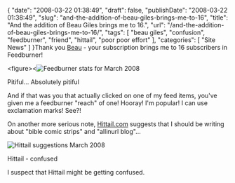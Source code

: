 {
    "date": "2008-03-22 01:38:49",
    "draft": false,
    "publishDate": "2008-03-22 01:38:49",
    "slug": "and-the-addition-of-beau-giles-brings-me-to-16",
    "title": "And the addition of Beau Giles brings me to 16.",
    "url": "\/and-the-addition-of-beau-giles-brings-me-to-16\/",
    "tags": [
        "beau giles",
        "confusion",
        "feedburner",
        "friend",
        "hittail",
        "poor poor effort"
    ],
    "categories": [
        "Site News"
    ]
}Thank you [Beau](http://beaugiles.net "Beau Giles") - your subscription
brings me to 16 subscribers in Feedburner!

&lt;figure&gt;&lt;![Feedburner stats for March
2008](//farm3.static.flickr.com/2089/2351268388_7799db19b1_o.png)

Pitiful... Absolutely pitiful

And if that was you that actually clicked on one of my feed items,
you've given me a feedburner "reach" of one! Hooray! I'm popular! I can
use exclamation marks! See?!

On another more serious note,
[Hittail.com](http://hittail.com "link to Hittail - suggestions and statistics for your blog")
suggests that I should be writing about "bible comic strips" and
"allinurl blog"...

![Hittail suggestions March
2008](//farm4.static.flickr.com/3103/2350448259_f047ef1e3f.jpg)

Hittail - confused

I suspect that Hittail might be getting confused.